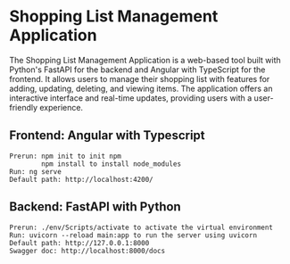 # Shopping List Management Application

The Shopping List Management Application is a web-based tool built with Python's FastAPI for the backend and Angular with TypeScript for the frontend. It allows users to manage their shopping list with features for adding, updating, deleting, and viewing items. The application offers an interactive interface and real-time updates, providing users with a user-friendly experience.

## Frontend: Angular with Typescript
    Prerun: npm init to init npm
            npm install to install node_modules
    Run: ng serve
    Default path: http://localhost:4200/


## Backend: FastAPI with Python
    Prerun: ./env/Scripts/activate to activate the virtual environment
    Run: uvicorn --reload main:app to run the server using uvicorn
    Default path: http://127.0.0.1:8000
    Swagger doc: http://localhost:8000/docs

